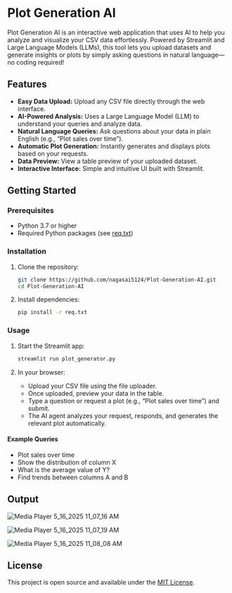 # Plot Generation AI

Plot Generation AI is an interactive web application that uses AI to help you analyze and visualize your CSV data effortlessly. Powered by Streamlit and Large Language Models (LLMs), this tool lets you upload datasets and generate insights or plots by simply asking questions in natural language—no coding required!

## Features

- **Easy Data Upload:** Upload any CSV file directly through the web interface.
- **AI-Powered Analysis:** Uses a Large Language Model (LLM) to understand your queries and analyze data.
- **Natural Language Queries:** Ask questions about your data in plain English (e.g., “Plot sales over time”).
- **Automatic Plot Generation:** Instantly generates and displays plots based on your requests.
- **Data Preview:** View a table preview of your uploaded dataset.
- **Interactive Interface:** Simple and intuitive UI built with Streamlit.

## Getting Started

### Prerequisites

- Python 3.7 or higher
- Required Python packages (see [req.txt](req.txt))

### Installation

1. Clone the repository:
   ```bash
   git clone https://github.com/nagasai5124/Plot-Generation-AI.git
   cd Plot-Generation-AI
   ```

2. Install dependencies:
   ```bash
   pip install -r req.txt
   ```

### Usage

1. Start the Streamlit app:
   ```bash
   streamlit run plot_generator.py
   ```

2. In your browser:
   - Upload your CSV file using the file uploader.
   - Once uploaded, preview your data in the table.
   - Type a question or request a plot (e.g., “Plot sales over time”) and submit.
   - The AI agent analyzes your request, responds, and generates the relevant plot automatically.

#### Example Queries
- Plot sales over time
- Show the distribution of column X
- What is the average value of Y?
- Find trends between columns A and B

## Output

![Media Player 5_16_2025 11_07_16 AM](https://github.com/user-attachments/assets/453499d1-0996-4074-a064-873e1a838919)

![Media Player 5_16_2025 11_07_19 AM](https://github.com/user-attachments/assets/6368e88b-c0bc-4219-9f94-e382e12490d8)

![Media Player 5_16_2025 11_08_08 AM](https://github.com/user-attachments/assets/8d63b38b-4747-4d87-b289-18732a23d2b3)

## License

This project is open source and available under the [MIT License](LICENSE).
